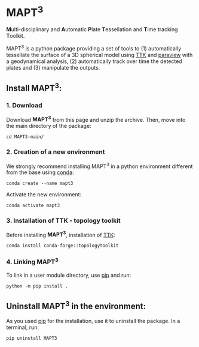 # MAPT<sup>3</sup>
**M**ulti-disciplinary and **A**utomatic **P**late **T**essellation and **T**ime tracking **T**oolkit.

MAPT<sup>3</sup> is a python package providing a set of tools to (1) automatically tessellate the surface of a 3D spherical model using [TTK](https://topology-tool-kit.github.io/) and [paraview](https://www.paraview.org/) with a geodynamical analysis, (2) automatically track over time the detected plates and (3) manipulate the outputs.


## Install MAPT<sup>3</sup>:

### 1. Download

Download **MAPT<sup>3</sup>** from this page and unzip the archive. Then, move into the main directory of the package:
```
cd MAPT3-main/
```

### 2. Creation of a new environment

We strongly recommend installing MAPT<sup>3</sup> in a python environment different from the base using [conda](https://conda.io/projects/conda/en/latest/index.html):

```
conda create --name mapt3
```

Activate the new environment:

```
conda activate mapt3
```

### 3. Installation of TTK - topology toolkit

Before installing **MAPT<sup>3</sup>**, installation of [TTK](https://topology-tool-kit.github.io/index.html):

```
conda install conda-forge::topologytoolkit
```

### 4. Linking MAPT<sup>3</sup>

To link in a user module directory, use [pip](https://pip.pypa.io/en/stable/) and run:

```
python -m pip install .
```

## Uninstall MAPT<sup>3</sup> in the environment:

As you used [pip](https://pip.pypa.io/en/stable/) for the installation, use it to uninstall the package. In a terminal, run:

```
pip uninstall MAPT3
```



